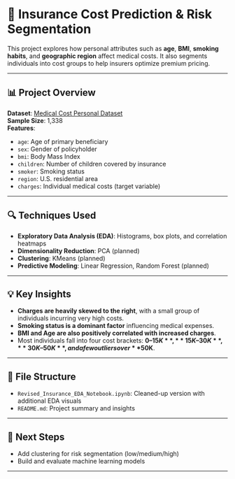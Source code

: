 # 🏥 Insurance Cost Prediction & Risk Segmentation

This project explores how personal attributes such as **age**, **BMI**, **smoking habits**, and **geographic region** affect medical costs. 
It also segments individuals into cost groups to help insurers optimize premium pricing.

---

## 📊 Project Overview

**Dataset**: [Medical Cost Personal Dataset](https://raw.githubusercontent.com/stedy/Machine-Learning-with-R-datasets/master/insurance.csv)  
**Sample Size**: 1,338  
**Features**:  
- `age`: Age of primary beneficiary  
- `sex`: Gender of policyholder  
- `bmi`: Body Mass Index  
- `children`: Number of children covered by insurance  
- `smoker`: Smoking status  
- `region`: U.S. residential area  
- `charges`: Individual medical costs (target variable)

---

## 🔍 Techniques Used

- **Exploratory Data Analysis (EDA)**: Histograms, box plots, and correlation heatmaps
- **Dimensionality Reduction**: PCA (planned)
- **Clustering**: KMeans (planned)
- **Predictive Modeling**: Linear Regression, Random Forest (planned)

---

## 💡 Key Insights

- **Charges are heavily skewed to the right**, with a small group of individuals incurring very high costs.
- **Smoking status is a dominant factor** influencing medical expenses.
- **BMI and Age are also positively correlated with increased charges**.
- Most individuals fall into four cost brackets: **$0–15K**, **15K–30K**, **30K–50K**, and a few outliers over **$50K**.

---

## 📁 File Structure
- `Revised_Insurance_EDA_Notebook.ipynb`: Cleaned-up version with additional EDA visuals
- `README.md`: Project summary and insights

---

## 🚀 Next Steps

- Add clustering for risk segmentation (low/medium/high)
- Build and evaluate machine learning models


---



